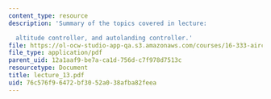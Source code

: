 ```yaml
---
content_type: resource
description: 'Summary of the topics covered in lecture:

  altitude controller, and autolanding controller.'
file: https://ol-ocw-studio-app-qa.s3.amazonaws.com/courses/16-333-aircraft-stability-and-control-fall-2004/76c576f96472bf3052a038afba82feea_lecture_13.pdf
file_type: application/pdf
parent_uid: 12a1aaf9-be7a-ca1d-756d-c7f978d7513c
resourcetype: Document
title: lecture_13.pdf
uid: 76c576f9-6472-bf30-52a0-38afba82feea
---
```

